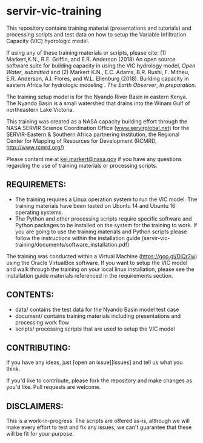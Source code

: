 # servir-vic-training

This repository contains training material (presentations and tutorials) and processing scripts and test data on how to setup the Variable Infiltration Capacity (VIC) hydrologic model.

If using any of these training materials or scripts, please cite: (1) Markert,K.N., R.E. Griffin, and E.R. Anderson (2018) An open source software suite for building capacity in using the VIC hydrology model, *Open Water*, *submitted* and (2) Markert K.N., E.C. Adams, B.R. Rushi, F. Mitheu, E.R. Anderson, A.I. Flores, and W.L. Ellenburg (2018). Building capacity in eastern Africa for hydrologic modeling . *The Earth Observer*, *In preparation*.

The training setup model is for the Nyando River Basin in eastern Kenya. The Nyando Basin is a small watershed that drains into the Winam Gulf of northeastern Lake Victoria.

This training was created as a NASA capacity building effort through the NASA SERVIR Science Coordination Office (www.servirglobal.net) for the SERVIR-Eastern & Southern Africa partnering institution, the Regional Center for Mapping of Resources for Development (RCMRD, http://www.rcmrd.org/)

Please contant me at kel.markert@nasa.gov if you have any questions regarding the use of training materials or processing scripts.

## REQUIREMETS:
- The training requires a Linux operation system to run the VIC model. The training materials have been tested on Ubuntu 14 and Ubuntu 16 operating systems.
- The Python and other processing scripts require specific software and Python packages to be installed on the system for the training to work. If you are going to use the training materials and Python scripts please follow the instructions within the installation guide (servir-vic-training/documents/software_installation.pdf)

The training was conducted within a Virtual Machine (https://goo.gl/DiQr7w) using the Oracle VirtualBox software. If you want to setup the VIC model and walk through the training on your local linux installation, please see the installation guide materials referenced in the requirements section.

## CONTENTS:
- data/ contains the test data for the Nyando Basin model test case
- document/ contains training materials including presentations and processing work flow
- scripts/ processing scripts that are used to setup the VIC model

## CONTRIBUTING:

If you have any ideas, just [open an issue][issues] and tell us what you think.

If you'd like to contribute, please fork the repository and make changes as
you'd like. Pull requests are welcome.

## DISCLAIMERS:

This is a work-in-progress. The scripts are offered as-is, although we will make every effort to test
and fix any issues, we can't guarantee that these will be fit for your purpose.
